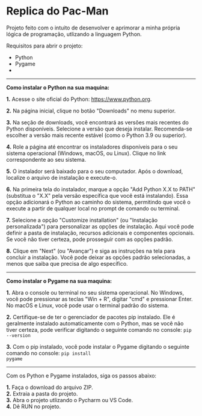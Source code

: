 # Replica do Pac-Man

Projeto feito com o intuito de desenvolver e aprimorar a minha própria lógica de programação, utlizando a linguagem Python.

Requisitos para abrir o projeto:
- Python
- Pygame
- 
<hr>
<strong>Como instalar o Python na sua maquina:</strong>

<strong>1.</strong> Acesse o site oficial do Python: https://www.python.org.

<strong>2.</strong> Na página inicial, clique no botão "Downloads" no menu superior.

<strong>3.</strong> Na seção de downloads, você encontrará as versões mais recentes do Python disponíveis. Selecione a versão que deseja instalar. Recomenda-se escolher a versão mais recente estável (como o Python 3.9 ou superior).

<strong>4.</strong> Role a página até encontrar os instaladores disponíveis para o seu sistema operacional (Windows, macOS, ou Linux). Clique no link correspondente ao seu sistema.

<strong>5.</strong> O instalador será baixado para o seu computador. Após o download, localize o arquivo de instalação e execute-o.

<strong>6.</strong> Na primeira tela do instalador, marque a opção "Add Python X.X to PATH" (substitua o "X.X" pela versão específica que você está instalando). Essa opção adicionará o Python ao caminho do sistema, permitindo que você o execute a partir de qualquer local no prompt de comando ou terminal.

<strong>7.</strong> Selecione a opção "Customize installation" (ou "Instalação personalizada") para personalizar as opções de instalação. Aqui você pode definir a pasta de instalação, recursos adicionais e componentes opcionais. Se você não tiver certeza, pode prosseguir com as opções padrão.

<strong>8.</strong> Clique em "Next" (ou "Avançar") e siga as instruções na tela para concluir a instalação. Você pode deixar as opções padrão selecionadas, a menos que saiba que precisa de algo específico.

<hr>
<strong>Como instalar o Pygame na sua maquina:</strong>

<strong>1.</strong> Abra o console ou terminal no seu sistema operacional. No Windows, você pode pressionar as teclas "Win + R", digitar "cmd" e pressionar Enter. No macOS e Linux, você pode usar o terminal padrão do sistema.

<strong>2.</strong> Certifique-se de ter o gerenciador de pacotes pip instalado. Ele é geralmente instalado automaticamente com o Python, mas se você não tiver certeza, pode verificar digitando o seguinte comando no console: <code>pip --version</code>

<strong>3.</strong> Com o pip instalado, você pode instalar o Pygame digitando o seguinte comando no console: <code>pip install pygame</code>

<hr>
Com os Python e Pygame instalados, siga os passos abaixo:

<strong>1.</strong> Faça o download do arquivo ZIP.<br>
<strong>2.</strong> Extraia a pasta do projeto.<br>
<strong>3.</strong> Abra o projeto utlizando o Pycharm ou VS Code.<br>
<strong>4.</strong> Dê RUN no projeto.<br>
